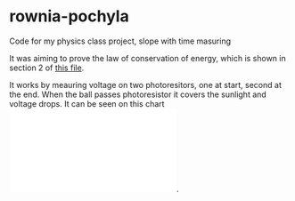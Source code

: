 # rownia-pochyla
Code for my physics class project, slope with time masuring

It was aiming to prove the law of conservation of energy, which is shown in section 2 of [this file](/obliczenia.pdf). 

It works by meauring voltage on two photoresitors, one at start, second at the end. When the ball passes photoresistor it covers the sunlight and voltage drops. It can be seen on this chart ![chart](/przykład.pdf).
